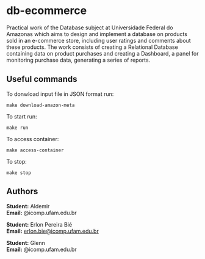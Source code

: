 # db-ecommerce

Practical work of the Database subject at Universidade Federal do Amazonas which aims to design and implement a database on products sold in an e-commerce store, including user ratings and comments about these products. The work consists of creating a Relational Database containing data on product purchases and creating a Dashboard, a panel for monitoring purchase data, generating a series of reports.

## Useful commands

To donwload input file in JSON format run:

```
make download-amazon-meta
```

To start run:

```
make run
```

To access container:

```
make access-container
```

To stop:

```
make stop
```

## Authors

**Student:** Aldemir  
**Email:** @icomp.ufam.edu.br

**Student:** Erlon Pereira Bié  
**Email:** erlon.bie@icomp.ufam.edu.br

**Student:** Glenn  
**Email:** @icomp.ufam.edu.br

